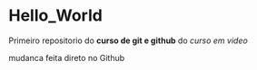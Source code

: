 # Hello_World
 Primeiro repositorio do **curso de git e github** do *curso em video*

mudanca feita direto no Github
